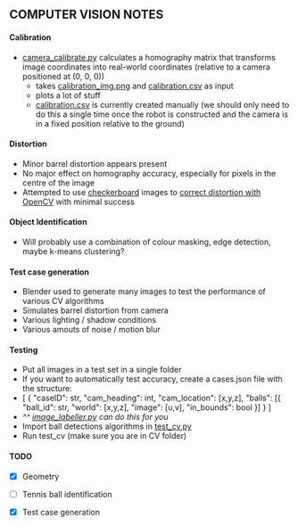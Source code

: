 ## COMPUTER VISION NOTES

#### Calibration
- [camera_calibrate.py](camera_calibrate.py) calculates a homography matrix that transforms image coordinates into real-world coordinates (relative to a camera positioned at (0, 0, 0))
  - takes [calibration_img.png](calibration_img.png) and [calibration.csv](calibration.csv) as input
  - plots a lot of stuff
  - [calibration.csv](calibration.csv) is currently created manually (we should only need to do this a single time once the robot is constructed and the camera is in a fixed position relative to the ground)

#### Distortion
- Minor barrel distortion appears present
- No major effect on homography accuracy, especially for pixels in the centre of the image
- Attempted to use [checkerboard](./checkerboard/) images to [correct distortion with OpenCV](https://learnopencv.com/camera-calibration-using-opencv/) with minimal success

#### Object Identification
- Will probably use a combination of colour masking, edge detection, maybe k-means clustering?

#### Test case generation
- Blender used to generate many images to test the performance of various CV algorithms 
- Simulates barrel distortion from camera
- Various lighting / shadow conditions
- Various amouts of noise / motion blur

#### Testing
- Put all images in a test set in a single folder
- If you want to automatically test accuracy, create a cases.json file with the structure:
- [
    {
      "caseID": str,
      "cam_heading": int,
      "cam_location": [x,y,z],
      "balls": [{
          "ball_id": str,
          "world": [x,y,z],
          "image": [u,v],
          "in_bounds": bool
      }]
    }
  ]
- *^^ [image_labeller.py](test_imgs/image_labeller.py) can do this for you*
- Import ball detections algorithms in [test_cv.py](test_cv.py)
- Run test_cv (make sure you are in CV folder)

#### TODO
- [x] Geometry
- [ ] Tennis ball identification
- [x] Test case generation


